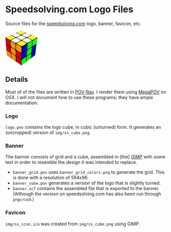 
# Speedsolving.com Logo Files

Source files for the [speedsolving.com](http://www.speedsolving.com/forum/) logo, banner, favicon, etc.

![Speedsolving.com Cube Logo](https://github.com/lgarron/speedsolving.com-logo/raw/master/img/ss_cube_100.png)

## Details

Most of of the files are written in [POV-Ray](http://www.povray.org/). I render them using [MegaPOV](http://megapov.inetart.net/) on OSX. I will not document how to use these programs; they have ample documentation.

### Logo

`logo.pov` contains the logo cube, in cubic (unturned) form. It generates an (uncropped) version of `img/ss_cube.png`.

### Banner

The banner consists of grid and a cube, assembled in [the] [GIMP](http://www.gimp.org/) with some text in order to resemble the design it was intended to replace.

- `banner_grid.pov` uses `banner_grid_colors.png` to generate the grid. This is done with a resolution of 594x96.
- `banner_cube.pov` generates a version of the logo that is slightly turned.
- `banner.xcf` contains the assembled file that is exported to the banner. (Although the version on speedsolving.com has also been run through `pngcrush`.)

### Favicon

`img/ss_icon.ico` was created from `img/ss_cube.png` using GIMP.